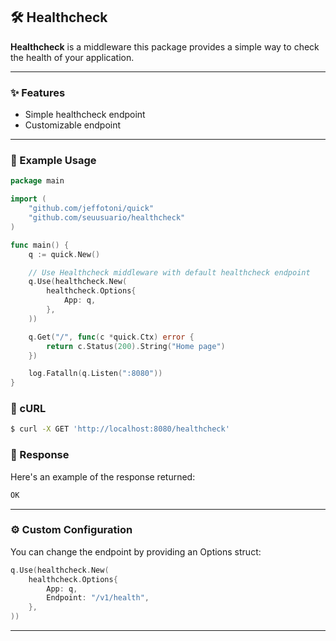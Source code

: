 
## 🛠️ Healthcheck 

**Healthcheck** is a middleware this package provides a simple way to check the health of your application.

---
### ✨ Features

- Simple healthcheck endpoint
- Customizable endpoint

---
### 🧩 Example Usage
```go
package main

import (
    "github.com/jeffotoni/quick"
    "github.com/seuusuario/healthcheck"
)

func main() {
    q := quick.New()

    // Use Healthcheck middleware with default healthcheck endpoint
    q.Use(healthcheck.New(
        healthcheck.Options{
            App: q,
        },
    ))

    q.Get("/", func(c *quick.Ctx) error {
        return c.Status(200).String("Home page")
    })

    log.Fatalln(q.Listen(":8080"))
}
```
### 📌 cURL
```bash
$ curl -X GET 'http://localhost:8080/healthcheck'
```

### 📌 Response
Here's an example of the response returned:

```sh
OK
```

---
### ⚙️ Custom Configuration

You can change the endpoint by providing an Options struct:

```go
q.Use(healthcheck.New(
    healthcheck.Options{
        App: q,
        Endpoint: "/v1/health",
    },
))
```


---



